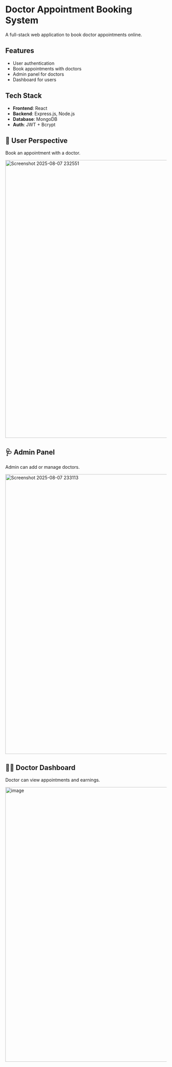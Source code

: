 # Doctor Appointment Booking System

A full-stack web application to book doctor appointments online.

## Features

- User authentication
- Book appointments with doctors
- Admin panel for doctors
- Dashboard for users

## Tech Stack

- **Frontend**: React
- **Backend**: Express.js, Node.js
- **Database**: MongoDB
- **Auth**: JWT + Bcrypt

## 👤 User Perspective

Book an appointment with a doctor.

<img width="1915" height="865" alt="Screenshot 2025-08-07 232551" src="https://github.com/user-attachments/assets/094f25d4-7e4e-4934-a242-9e8be830203f" />


## 🩺 Admin Panel

Admin can add or manage doctors.

<img width="1908" height="871" alt="Screenshot 2025-08-07 233113" src="https://github.com/user-attachments/assets/5f3d0b41-a2e9-4293-a0fe-974dbb72ecd5" />


## 🧑‍⚕️ Doctor Dashboard

Doctor can view appointments and earnings.

<img width="1916" height="855" alt="image" src="https://github.com/user-attachments/assets/1e6d351d-a945-456d-a7dc-2a3607f9a9e1" />




